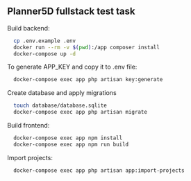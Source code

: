 ## Planner5D fullstack test task

Build backend:
```sh
  cp .env.example .env
  docker run --rm -v $(pwd):/app composer install
  docker-compose up -d
```

To generate APP_KEY and copy it to .env file:
```sh
  docker-compose exec app php artisan key:generate
```

Create database and apply migrations
```sh
  touch database/database.sqlite
  docker-compose exec app php artisan migrate
```

Build frontend:
```sh
  docker-compose exec app npm install
  docker-compose exec app npm run build
```

Import projects:
```sh
  docker-compose exec app php artisan app:import-projects
```
